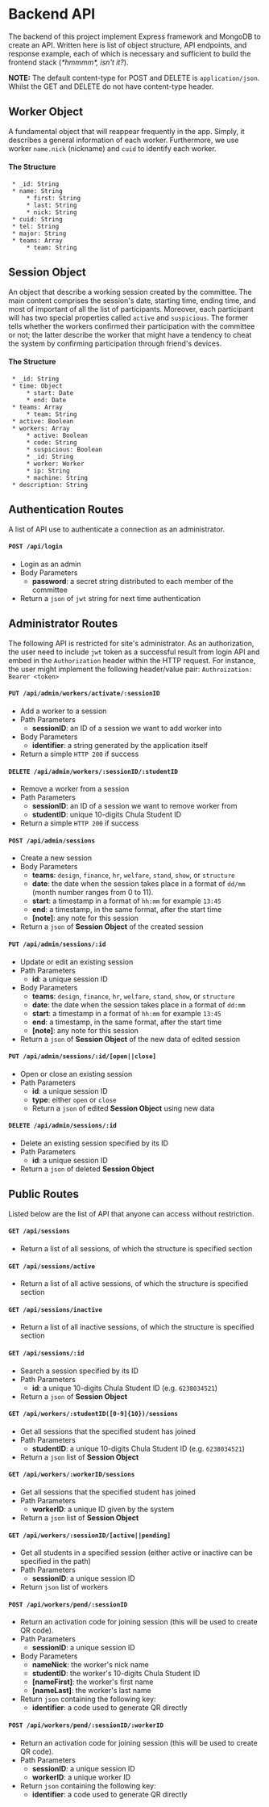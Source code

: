 
# Backend API 

The backend of this project implement Express framework and MongoDB to create an API. Written here is list of object structure, API endpoints, and response example, each of which is necessary and sufficient to build the frontend    stack (*\*hmmmm\*, isn't it?*). 

**NOTE:** The default content-type for POST and DELETE is `application/json`. Whilst the GET and DELETE do not have content-type header.

## Worker Object 

A fundamental object that will reappear frequently in the app.  Simply, it describes a general information of each worker. Furthermore, we use worker `name.nick` (nickname) and `cuid` to identify each worker.

#### The Structure
```
 * _id: String
 * name: String
	 * first: String
	 * last: String
	 * nick: String
 * cuid: String
 * tel: String
 * major: String
 * teams: Array
	 * team: String
```

## Session Object

An object that describe a working session created by the committee. The main content comprises the session's date, starting time, ending time, and most of important of all the list of participants. Moreover, each participant will has two special properties called `active` and `suspicious`. The former tells whether the workers confirmed their participation with the committee or not; the latter describe the worker that might have a tendency to cheat the system by confirming participation through friend's devices. 

#### The Structure
```
 * _id: String
 * time: Object
	 * start: Date
	 * end: Date
 * teams: Array
	 * team: String
 * active: Boolean
 * workers: Array
	 * active: Boolean
	 * code: String
	 * suspicious: Boolean
	 * _id: String
	 * worker: Worker
	 * ip: String
	 * machine: String
 * description: String
```

## Authentication Routes

A list of API use to authenticate a connection as an administrator.

#### `POST /api/login`
- Login as an admin
- Body Parameters
	- **password**: a secret string distributed to each member of the committee
- Return a `json` of `jwt` string for next time authentication

## Administrator Routes

The following API is restricted for site's administrator. As an authorization, the user need to include `jwt` token as a successful result from login API and embed in the `Authorization` header within the HTTP request. For instance, the user might implement the following header/value pair: `Authroization: Bearer <token>` 

#### `PUT /api/admin/workers/activate/:sessionID`
- Add a worker to a session
- Path Parameters
	- **sessionID**:  an ID of a session we want to add worker into
- Body Parameters
	- **identifier**: a string generated by the application itself
- Return a simple `HTTP 200` if success 

#### `DELETE /api/admin/workers/:sessionID/:studentID`
- Remove a worker from a session
- Path Parameters
	- **sessionID**:  an ID of a session we want to remove worker from
	- **studentID**: unique 10-digits Chula Student ID
- Return a simple `HTTP 200` if success

#### `POST /api/admin/sessions`
- Create a new session 
- Body Parameters
	- **teams**: `design`, `finance`, `hr`, `welfare`, `stand`, `show`, or `structure`
	- **date**: the date when the session takes place  in a format of `dd/mm` (month number ranges from 0 to 11). 
	- **start**:  a timestamp in a format of `hh:mm` for example `13:45`
	- **end**: a timestamp, in the same format, after the start time
	- **[note]**: any note for this session
- Return a `json` of **Session Object** of the created session

#### `PUT /api/admin/sessions/:id`
- Update or edit an existing session
- Path Parameters
	- **id**: a unique session ID
- Body Parameters
	- **teams**: `design`, `finance`, `hr`, `welfare`, `stand`, `show`, or `structure`
	- **date**: the date when the session takes place in a format of `dd:mm`
	- **start**:  a timestamp in a format of `hh:mm` for example `13:45`
	- **end**: a timestamp, in the same format, after the start time
	- **[note]**: any note for this session
- Return a `json` of **Session Object** of the new data of edited session 

#### `PUT /api/admin/sessions/:id/[open||close]`
- Open or close an existing session
- Path Parameters
	- **id**: a unique session ID
	- **type**: either `open` or `close`
	- Return a `json` of edited **Session Object** using new data

#### `DELETE /api/admin/sessions/:id`
- Delete an existing session specified by its ID
- Path Parameters
	- **id**: a unique session ID
- Return a `json` of deleted **Session Object**

## Public Routes

Listed below are the list of API that anyone can access without restriction.

#### `GET /api/sessions`
- Return a list of all sessions, of which the structure is specified section

#### `GET /api/sessions/active`
- Return a list of all active sessions, of which the structure is specified section

#### `GET /api/sessions/inactive`
- Return a list of all inactive sessions, of which the structure is specified section

#### `GET /api/sessions/:id`
- Search a session specified by its ID
- Path Parameters
	- **id**: a unique 10-digits Chula Student ID (e.g. `6238034521`)
- Return a `json` of **Session Object**

#### `GET /api/workers/:studentID([0-9]{10})/sessions`
- Get all sessions that the specified student has joined
- Path Parameters
	- **studentID**: a unique 10-digits Chula Student ID (e.g. `6238034521`)
- Return a `json` list of **Session Object** 

#### `GET /api/workers/:workerID/sessions`
- Get all sessions that the specified student has joined
- Path Parameters
	- **workerID**: a unique ID given by the system
- Return a `json` list of **Session Object** 

#### `GET /api/workers/:sessionID/[active||pending]` 
- Get all students in a specified session (either active or inactive can be specified in the path)
- Path Parameters
	- **sessionID**: a unique session ID
- Return `json` list of workers

#### `POST /api/workers/pend/:sessionID`
- Return an activation code for joining session (this will be used to create QR code).
- Path Parameters
	- **sessionID**: a unique session ID
- Body Parameters
	- **nameNick**: the worker's nick name
	- **studentID**: the worker's 10-digits Chula Student ID
	- **[nameFirst]**: the worker's first name
	- **[nameLast]**: the worker's last name
- Return `json` containing the following key:
	- **identifier**: a code used to generate QR directly 
	
#### `POST /api/workers/pend/:sessionID/:workerID`
- Return an activation code for joining session (this will be used to create QR code).
- Path Parameters
	- **sessionID**: a unique session ID
	- **workerID**: a unique worker ID
- Return `json` containing the following key:
	- **identifier**: a code used to generate QR directly 
